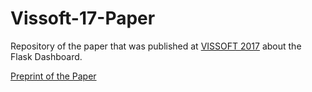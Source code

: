 # Vissoft-17-Paper

Repository of the paper that was published at [VISSOFT 2017](http://vissoft17.dcc.uchile.cl/) about the Flask Dashboard.

[Preprint of the Paper](https://github.com/flask-dashboard/Vissoft-17-Paper/blob/master/FlaskDashboard-Preprint.pdf)


